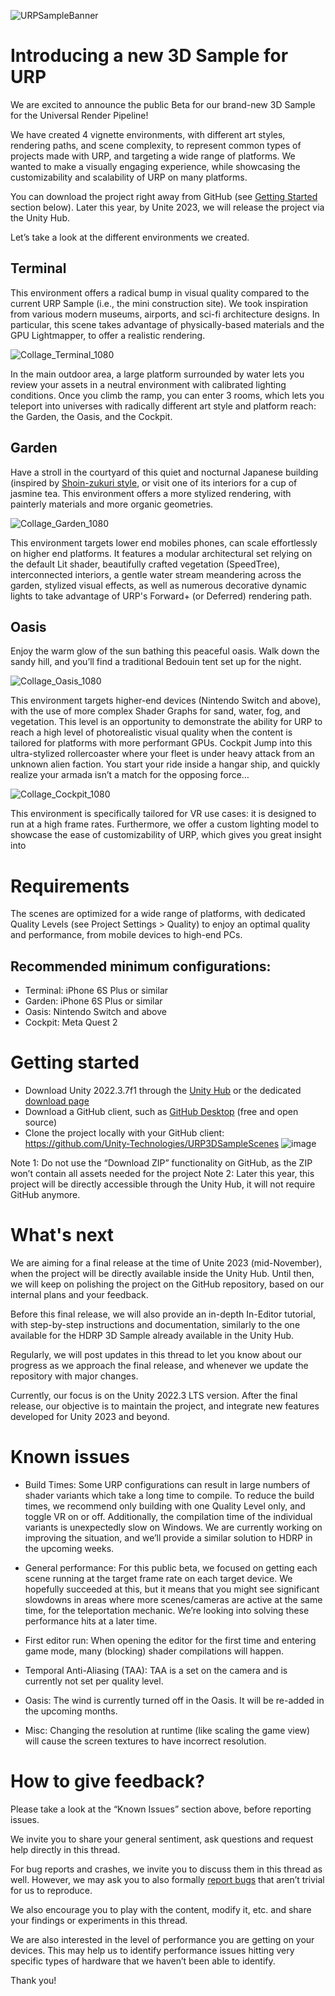 ![URPSampleBanner](https://media.github.cds.internal.unity3d.com/user/1194/files/f1307f60-0ccf-4be8-ac03-e03f00050418)

# Introducing a new 3D Sample for URP
We are excited to announce the public Beta for our brand-new 3D Sample for the Universal Render Pipeline! 

We have created 4 vignette environments, with different art styles, rendering paths, and scene complexity, to represent common types of projects made with URP, and targeting a wide range of platforms. We wanted to make a visually engaging experience, while showcasing the customizability and scalability of URP on many platforms.

You can download the project right away from GitHub (see [Getting Started](#getting-started) section below). Later this year, by Unite 2023, we will release the project via the Unity Hub.

Let’s take a look at the different environments we created.

## Terminal

This environment offers a radical bump in visual quality compared to the current URP Sample (i.e., the mini construction site). We took inspiration from various modern museums, airports, and sci-fi architecture designs. In particular, this scene takes advantage of physically-based materials and the GPU Lightmapper, to offer a realistic rendering.

![Collage_Terminal_1080](https://media.github.cds.internal.unity3d.com/user/1194/files/37d35286-c036-484e-9c77-6d506ff910fc)

In the main outdoor area, a large platform surrounded by water lets you review your assets in a neutral environment with calibrated lighting conditions. Once you climb the ramp, you can enter 3 rooms, which lets you teleport into universes with radically different art style and platform reach: the Garden, the Oasis, and the Cockpit.
 
## Garden
Have a stroll in the courtyard of this quiet and nocturnal Japanese building (inspired by [Shoin-zukuri style](https://en.wikipedia.org/wiki/Shoin-zukuri#:~:text=Shoin%2Dzukuri%20(%E6%9B%B8%E9%99%A2%E9%80%A0)%20is,today%27s%20traditional%2Dstyle%20Japanese%20house), or visit one of its interiors for a cup of jasmine tea. This environment offers a more stylized rendering, with painterly materials and more organic geometries.

![Collage_Garden_1080](https://media.github.cds.internal.unity3d.com/user/1194/files/b2747d3f-3266-47c0-914f-bf449ca6b72e)

This environment targets lower end mobiles phones, can scale effortlessly on higher end platforms. It features a modular architectural set relying on the default Lit shader, beautifully crafted vegetation (SpeedTree), interconnected interiors, a gentle water stream meandering across the garden, stylized visual effects, as well as numerous decorative dynamic lights to take advantage of URP's Forward+ (or Deferred) rendering path.


## Oasis
Enjoy the warm glow of the sun bathing this peaceful oasis. Walk down the sandy hill, and you’ll find a traditional Bedouin tent set up for the night.

![Collage_Oasis_1080](https://media.github.cds.internal.unity3d.com/user/1194/files/469fdabf-4f30-43bb-a687-ef06b55e1a52)

This environment targets higher-end devices (Nintendo Switch and above), with the use of more complex Shader Graphs for sand, water, fog, and vegetation. This level is an opportunity to demonstrate the ability for URP to reach a high level of photorealistic visual quality when the content is tailored for platforms with more performant GPUs.
Cockpit
Jump into this ultra-stylized rollercoaster where your fleet is under heavy attack from an unknown alien faction. You start your ride inside a hangar ship, and quickly realize your armada isn’t a match for the opposing force…

![Collage_Cockpit_1080](https://media.github.cds.internal.unity3d.com/user/1194/files/11d84d67-8464-47e2-bb75-acaa4f7e31bc)

This environment is specifically tailored for VR use cases: it is designed to run at a high frame rates. Furthermore, we offer a custom lighting model to showcase the ease of customizability of URP, which gives you great insight into 

# Requirements
The scenes are optimized for a wide range of platforms, with dedicated Quality Levels (see Project Settings > Quality) to enjoy an optimal quality and performance, from mobile devices to high-end PCs.

## Recommended minimum configurations:
- Terminal: iPhone 6S Plus or similar
- Garden: iPhone 6S Plus or similar
- Oasis: Nintendo Switch and above
- Cockpit: Meta Quest 2

# Getting started
- Download Unity 2022.3.7f1 through the [Unity Hub](https://unity3d.com/get-unity/download) or the dedicated [download page](https://beta.unity3d.com/download/b16b3b16c7a0/download.html)
- Download a GitHub client, such as [GitHub Desktop](https://desktop.github.com/) (free and open source)
- Clone the project locally with your GitHub client: https://github.com/Unity-Technologies/URP3DSampleScenes
![image](https://media.github.cds.internal.unity3d.com/user/1194/files/56f94627-8da0-427a-9031-35c47e6d2744)

Note 1: Do not use the “Download ZIP” functionality on GitHub, as the ZIP won’t contain all assets needed for the project
Note 2: Later this year, this project will be directly accessible through the Unity Hub, it will not require GitHub anymore.

# What's next
We are aiming for a final release at the time of Unite 2023 (mid-November), when the project will be directly available inside the Unity Hub. Until then, we will keep on polishing the project on the GitHub repository, based on our internal plans and your feedback.

Before this final release, we will also provide an in-depth In-Editor tutorial, with step-by-step instructions and documentation, similarly to the one available for the HDRP 3D Sample already available in the Unity Hub.

Regularly, we will post updates in this thread to let you know about our progress as we approach the final release, and whenever we update the repository with major changes.

Currently, our focus is on the Unity 2022.3 LTS version. After the final release, our objective is to maintain the project, and integrate new features developed for Unity 2023 and beyond.

# Known issues
- Build Times: Some URP configurations can result in large numbers of shader variants which take a long time to compile. To reduce the build times, we recommend only building with one Quality Level only, and toggle VR on or off. Additionally, the compilation time of the individual variants is unexpectedly slow on Windows. We are currently working on improving the situation, and we’ll provide a similar solution to HDRP in the upcoming weeks.

- General performance: For this public beta, we focused on getting each scene running at the target frame rate on each target device. We hopefully succeeded at this, but it means that you might see significant slowdowns in areas where more scenes/cameras are active at the same time, for the teleportation mechanic. We’re looking into solving these performance hits at a later time. 

- First editor run: When opening the editor for the first time and entering game mode, many (blocking) shader compilations will happen.

- Temporal Anti-Aliasing (TAA): TAA is a set on the camera and is currently not set per quality level.

- Oasis: The wind is currently turned off in the Oasis. It will be re-added in the upcoming months.

- Misc: Changing the resolution at runtime (like scaling the game view) will cause the screen textures to have incorrect resolution.

# How to give feedback?
Please take a look at the “Known Issues” section above, before reporting issues.

We invite you to share your general sentiment, ask questions and request help directly in this thread.

For bug reports and crashes, we invite you to discuss them in this thread as well. However, we may ask you to also formally [report bugs](https://unity3d.com/unity/qa/bug-reporting) that aren’t trivial for us to reproduce.

We also encourage you to play with the content, modify it, etc. and share your findings or experiments in this thread.

We are also interested in the level of performance you are getting on your devices. This may help us to identify performance issues hitting very specific types of hardware that we haven’t been able to identify.

Thank you!

